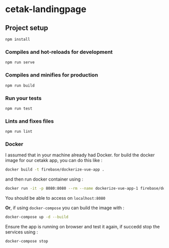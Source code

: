 # cetak-landingpage

## Project setup
```
npm install
```

### Compiles and hot-reloads for development
```
npm run serve
```

### Compiles and minifies for production
```
npm run build
```

### Run your tests
```
npm run test
```

### Lints and fixes files
```
npm run lint
```

### Docker

I assumed that in your machine already had Docker. for build the docker image for our cetakk app, you can do this like :
```sh
docker build -t firebase/dockerize-vue-app .
```

and then run docker container using :
```sh
docker run -it -p 8080:8080 --rm --name dockerize-vue-app-1 firebase/dockerize-vue-app
```

You should be able to access on `localhost:8080`

**Or**, if using `docker-compose` you can build the image with :
```sh
docker-compose up -d --build
```

Ensure the app is running on browser and test it again, if succedd stop the services using :
```sh
docker-compose stop
```